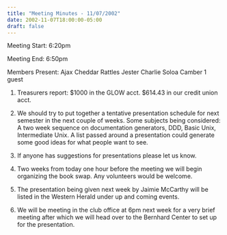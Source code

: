 ```yaml
---
title: "Meeting Minutes - 11/07/2002"
date: 2002-11-07T18:00:00-05:00
draft: false
---
```


Meeting Start: 6:20pm </p><p>
Meeting End: 6:50pm </p><p>
Members Present: Ajax Cheddar Rattles Jester Charlie Soloa Camber 1 guest </p><p>
1. Treasurers report: $1000 in the GLOW acct. $614.43 in our credit union  acct. </p><p>
2. We should try to put together a tentative presentation schedule for next  semester in the next couple of weeks. Some subjects being considered: A  two week sequence on documentation generators, DDD, Basic Unix,  Intermediate Unix. A list passed around a presentation could generate some  good ideas for what people want to see. </p><p>
3. If anyone has suggestions for presentations please let us know. </p><p>
4. Two weeks from today one hour before the meeting we will begin  organizing the book swap. Any volunteers would be welcome.  </p><p>
5. The presentation being given next week by Jaimie McCarthy will be listed  in the Western Herald under up and coming events. </p><p>
6. We will be meeting in the club office at 6pm next week for a very brief  meeting after which we will head over to the Bernhard Center to set up for  the presentation. </p>
